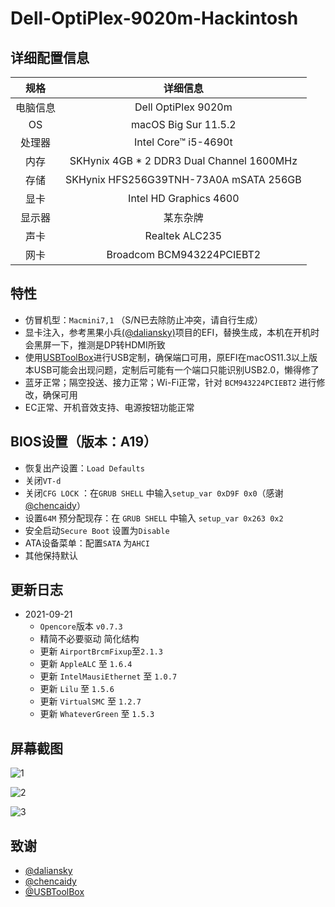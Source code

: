 # Dell-OptiPlex-9020m-Hackintosh

## 详细配置信息

|   规格   |                 详细信息                  |
| :------: | :---------------------------------------: |
| 电脑信息 |            Dell OptiPlex 9020m            |
|    OS    |           macOS Big Sur 11.5.2            |
|  处理器  |           Intel Core™ i5-4690t            |
|   内存   | SKHynix 4GB * 2 DDR3 Dual Channel 1600MHz |
|   存储   |  SKHynix HFS256G39TNH-73A0A mSATA 256GB   |
|   显卡   |          Intel HD Graphics 4600           |
|  显示器  |                 某东杂牌                  |
|   声卡   |              Realtek ALC235               |
|   网卡   |         Broadcom BCM943224PCIEBT2         |

## 特性

- 仿冒机型：`Macmini7,1` （S/N已去除防止冲突，请自行生成）
- 显卡注入，参考黑果小兵[(@daliansky)](https://github.com/daliansky/Dell-OptiPlex-9020M-Hackintosh)项目的EFI，替换生成，本机在开机时会黑屏一下，推测是DP转HDMI所致
- 使用[USBToolBox](https://github.com/USBToolBox/tool)进行USB定制，确保端口可用，原EFI在macOS11.3以上版本USB可能会出现问题，定制后可能有一个端口只能识别USB2.0，懒得修了
- 蓝牙正常；隔空投送、接力正常；Wi-Fi正常，针对 `BCM943224PCIEBT2` 进行修改，确保可用
- EC正常、开机音效支持、电源按钮功能正常 

## BIOS设置（版本：A19）

- 恢复出产设置：`Load Defaults`
- 关闭`VT-d` 
- 关闭`CFG LOCK` ：在`GRUB SHELL` 中输入`setup_var 0xD9F 0x0`（感谢[@chencaidy](https://github.com/chencaidy)）
- 设置`64M` 预分配现存：在 `GRUB SHELL` 中输入 `setup_var 0x263 0x2` 
- 安全启动`Secure Boot` 设置为`Disable`
- ATA设备菜单：配置`SATA` 为`AHCI` 
- 其他保持默认

## 更新日志

- 2021-09-21
  - `Opencore`版本 `v0.7.3` 
  - 精简不必要驱动 简化结构
  - 更新 `AirportBrcmFixup`至`2.1.3` 
  - 更新 `AppleALC` 至  `1.6.4` 
  - 更新 `IntelMausiEthernet` 至 `1.0.7` 
  - 更新 `Lilu` 至 `1.5.6` 
  - 更新 `VirtualSMC` 至 `1.2.7` 
  - 更新 `WhateverGreen` 至 `1.5.3`   

## 屏幕截图

![1](https://github.com/Misumimikoto/dell-optiplex-9020m-hackintosh/blob/master/1.png)

![2](https://github.com/Misumimikoto/dell-optiplex-9020m-hackintosh/blob/master/2.png)

![3](https://github.com/Misumimikoto/dell-optiplex-9020m-hackintosh/blob/master/3.png)

## 致谢

- [@daliansky](https://github.com/daliansky)
- [@chencaidy](https://github.com/chencaidy)
- [@USBToolBox](https://github.com/USBToolBox)

